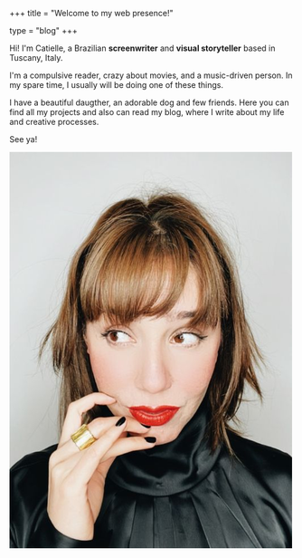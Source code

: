 +++
title = "Welcome to my web presence!"

type = "blog"
+++


Hi! I'm Catielle, a Brazilian **screenwriter** and **visual storyteller** based in Tuscany, Italy. 

I'm a compulsive reader, crazy about movies, and a music-driven person. In my spare time, I usually will be doing one of these things.

I have a beautiful daugther, an adorable dog and few friends. Here you can find all my projects and also can read my blog, where I write about my life and creative processes. 

See ya!

![](/img/catiandressa.jpg)



